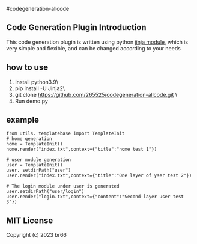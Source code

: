#codegeneration-allcode
## Code Generation Plugin Introduction
This code generation plugin is written using python [jinja module](https://github.com/pallets/jinja), which is very simple and flexible, and can be changed according to your needs

## how to use
1. Install python3.9\
2. pip install -U Jinja2\
3. git clone https://github.com/265525/codegeneration-allcode.git \
4. Run demo.py
## example
```
from utils. templatebase import TemplateInit
# home generation
home = TemplateInit()
home.render("index.txt",context={"title":"home test 1"})

# user module generation
user = TemplateInit()
user. setdirPath("user")
user.render("index.txt",context={"title":"One layer of yser test 2"})

# The login module under user is generated
user.setdirPath("user/login")
user.render("login.txt",context={"content":"Second-layer user test 3"})
```

## MIT License
Copyright (c) 2023 br66